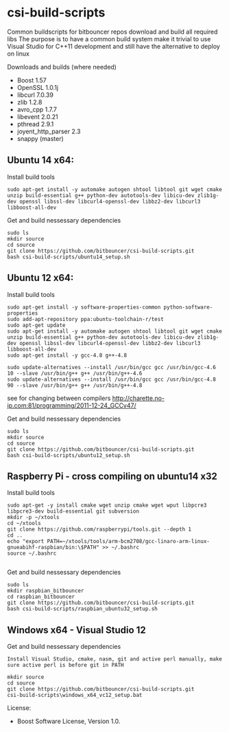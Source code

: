 csi-build-scripts
=================
Common buildscripts for bitbouncer repos download and build all required libs
The purpose is to have a common build system make it trivial to use Visual Studio for C++11 development and still have the alternative to deploy on linux

Downloads and builds (where needed)
  * Boost              1.57
  * OpenSSL            1.0.1j
  * libcurl            7.0.39
  * zlib               1.2.8
  * avro_cpp           1.7.7
  * libevent           2.0.21
  * pthread            2.9.1
  * joyent_http_parser 2.3
  * snappy (master)

## Ubuntu 14 x64:

Install build tools
```
sudo apt-get install -y automake autogen shtool libtool git wget cmake unzip build-essential g++ python-dev autotools-dev libicu-dev zlib1g-dev openssl libssl-dev libcurl4-openssl-dev libbz2-dev libcurl3 libboost-all-dev

```

Get and build nessessary dependencies
```
sudo ls
mkdir source
cd source
git clone https://github.com/bitbouncer/csi-build-scripts.git
bash csi-build-scripts/ubuntu14_setup.sh
```
## Ubuntu 12 x64:

Install build tools
```
sudo apt-get install -y software-properties-common python-software-properties
sudo add-apt-repository ppa:ubuntu-toolchain-r/test
sudo apt-get update
sudo apt-get install -y automake autogen shtool libtool git wget cmake unzip build-essential g++ python-dev autotools-dev libicu-dev zlib1g-dev openssl libssl-dev libcurl4-openssl-dev libbz2-dev libcurl3 libboost-all-dev
sudo apt-get install -y gcc-4.8 g++-4.8

sudo update-alternatives --install /usr/bin/gcc gcc /usr/bin/gcc-4.6 10 --slave /usr/bin/g++ g++ /usr/bin/g++-4.6
sudo update-alternatives --install /usr/bin/gcc gcc /usr/bin/gcc-4.8 90 --slave /usr/bin/g++ g++ /usr/bin/g++-4.8

```
see for changing between compilers
http://charette.no-ip.com:81/programming/2011-12-24_GCCv47/


Get and build nessessary dependencies
```
sudo ls
mkdir source
cd source
git clone https://github.com/bitbouncer/csi-build-scripts.git
bash csi-build-scripts/ubuntu12_setup.sh
```

## Raspberry Pi - cross compiling on ubuntu14 x32

Install build tools
```
sudo apt-get -y install cmake wget unzip cmake wget wput libpcre3 libpcre3-dev build-essential git subversion 
mkdir -p ~/xtools
cd ~/xtools
git clone https://github.com/raspberrypi/tools.git --depth 1
cd ..
echo "export PATH=~/xtools/tools/arm-bcm2708/gcc-linaro-arm-linux-gnueabihf-raspbian/bin:\$PATH" >> ~/.bashrc
source ~/.bashrc


```
Get and build nessessary dependencies 
```
sudo ls
mkdir raspbian_bitbouncer
cd raspbian_bitbouncer
git clone https://github.com/bitbouncer/csi-build-scripts.git
bash csi-build-scripts/raspbian_ubuntu32_setup.sh
```

## Windows x64 - Visual Studio 12

Get and build nessessary dependencies
```
Install Visual Studio, cmake, nasm, git and active perl manually, make sure active perl is before git in PATH

mkdir source
cd source
git clone https://github.com/bitbouncer/csi-build-scripts.git
csi-build-scripts\windows_x64_vc12_setup.bat
```

License:
- Boost Software License, Version 1.0.



